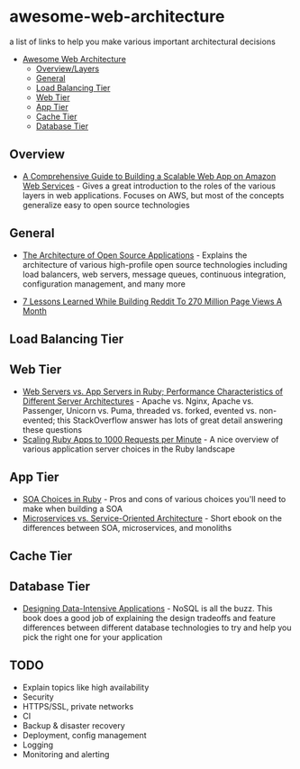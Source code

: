 # awesome-web-architecture
a list of links to help you make various important architectural decisions 

* [Awesome Web Architecture](#awesome)
  * [Overview/Layers](#overview)
  * [General](#general)
  * [Load Balancing Tier](#load-balancing-tier)
  * [Web Tier](#web-tier)
  * [App Tier](#app-tier)
  * [Cache Tier](#cache-tier)
  * [Database Tier](#database-tier)

## Overview

* [A Comprehensive Guide to Building a Scalable Web App on Amazon Web Services](https://www.airpair.com/aws/posts/building-a-scalable-web-app-on-amazon-web-services-p1) - Gives a great introduction to the roles of the various layers in web applications. Focuses on AWS, but most of the concepts generalize easy to open source technologies

## General

* [The Architecture of Open Source Applications](http://aosabook.org/en/index.html) - Explains the architecture of various high-profile open source technologies including load balancers, web servers, message queues, continuous integration, configuration management, and many more

* [7 Lessons Learned While Building Reddit To 270 Million Page Views A Month](http://highscalability.com/blog/2010/5/17/7-lessons-learned-while-building-reddit-to-270-million-page.html)

## Load Balancing Tier

## Web Tier

* [Web Servers vs. App Servers in Ruby; Performance Characteristics of Different Server Architectures](http://stackoverflow.com/questions/4113299/ruby-on-rails-server-options#answer-4113570) - Apache vs. Nginx, Apache vs. Passenger, Unicorn vs. Puma, threaded vs. forked, evented vs. non-evented; this StackOverflow answer has lots of great detail answering these questions
* [Scaling Ruby Apps to 1000 Requests per Minute](https://www.nateberkopec.com/2015/07/29/scaling-ruby-apps-to-1000-rpm.html) - A nice overview of various application server choices in the Ruby landscape

## App Tier

* [SOA Choices in Ruby](http://codeincomplete.com/posts/2014/9/1/soa/) - Pros and cons of various choices you'll need to make when building a SOA
* [Microservices vs. Service-Oriented Architecture](https://www.nginx.com/microservices-soa/) - Short ebook on the differences between SOA, microservices, and monoliths

## Cache Tier

## Database Tier

* [Designing Data-Intensive Applications](http://dataintensive.net/) - NoSQL is all the buzz. This book does a good job of explaining the design tradeoffs and feature differences between different database technologies to try and help you pick the right one for your application

## TODO
* Explain topics like high availability
* Security
 * HTTPS/SSL, private networks
* CI
* Backup & disaster recovery
* Deployment, config management
* Logging
* Monitoring and alerting
